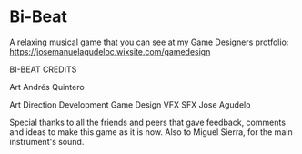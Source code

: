 # Bi-Beat

A relaxing musical game that you can see at my Game Designers protfolio: https://josemanuelagudeloc.wixsite.com/gamedesign


BI-BEAT CREDITS

Art
	Andrés Quintero

Art Direction
Development
Game Design
VFX
SFX
	Jose Agudelo



Special thanks to all the friends and peers that gave feedback, comments and ideas to make this game as it is now.
Also to Miguel Sierra, for the main instrument's sound.
